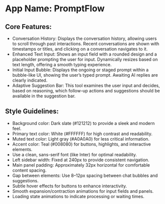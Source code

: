 # **App Name**: PromptFlow

## Core Features:

- Conversation History: Displays the conversation history, allowing users to scroll through past interactions. Recent conversations are shown with timestamps or titles, and clicking on a conversation navigates to it.
- Enhanced Text Input: Shows an input field with a rounded design and a placeholder prompting the user for input. Dynamically resizes based on text length, offering a smooth typing experience.
- Initial Input Bubble: Displays the ongoing or staged prompt within a bubble-like UI, showing the user’s typed prompt. Awaiting AI replies are clearly indicated.
- Adaptive Suggestion Bar: This tool examines the user input and decides, based on reasoning, which follow-up actions and suggestions should be available in the suggestion bar.

## Style Guidelines:

- Background color: Dark slate (#121212) to provide a sleek and modern feel.
- Primary text color: White (#FFFFFF) for high contrast and readability.
- Muted text color: Light gray (#A0A0A0) for less critical information.
- Accent color: Teal (#008080) for buttons, highlights, and interactive elements.
- Use a clean, sans-serif font (like Inter) for optimal readability.
- Left sidebar width: Fixed at 240px to provide consistent navigation.
- Main panel padding: Approximately 32px horizontal for comfortable content spacing.
- Gap between elements: Use 8–12px spacing between chat bubbles and suggestions.
- Subtle hover effects for buttons to enhance interactivity.
- Smooth expansion/contraction animations for input fields and panels.
- Loading state animations to indicate processing or waiting times.